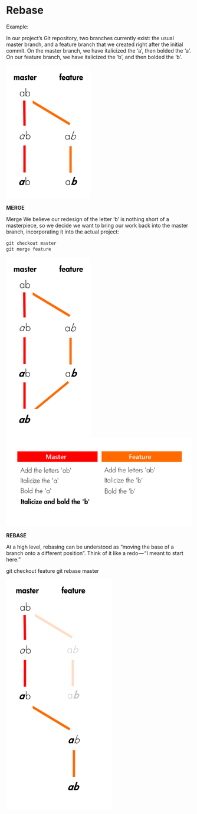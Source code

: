 # Rebase




Example:

In our project’s Git repository, two branches currently exist: the usual master branch, and a feature branch that we created right after the initial commit. On the master branch, we have italicized the ‘a’, then bolded the ‘a’. On our feature branch, we have italicized the ‘b’, and then bolded the ‘b’.



![Alt](images/git7.png)


**MERGE**

Merge
We believe our redesign of the letter ‘b’ is nothing short of a masterpiece, so we decide we want to bring our work back into the master branch, incorporating it into the actual project:

```
git checkout master
git merge feature
```

![Alt](images/git8.png)
![Alt](images/git9.png)

**REBASE**

At a high level, rebasing can be understood as “moving the base of a branch onto a different position”. Think of it like a redo — “I meant to start here.”

git checkout feature
git rebase master


![Alt](images/git10.png)


